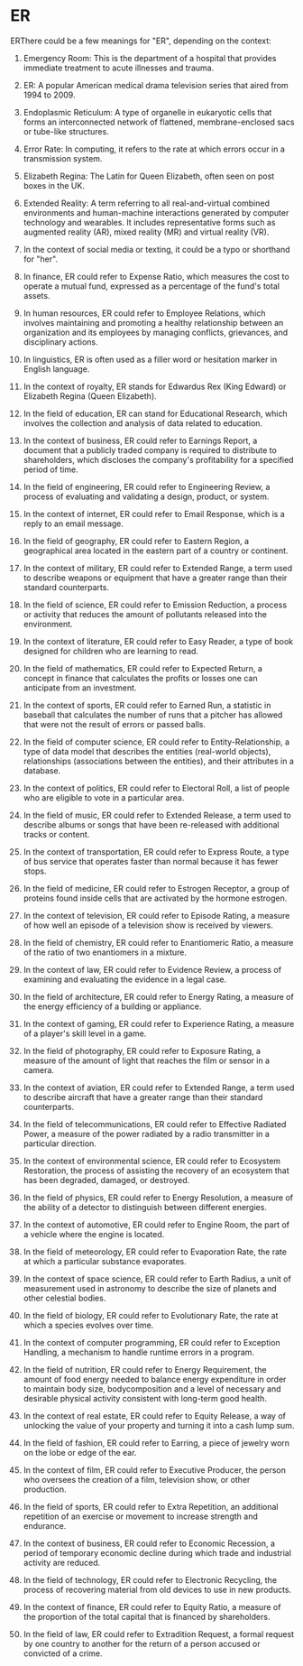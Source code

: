 # ER

ERThere could be a few meanings for "ER", depending on the context:

1) Emergency Room: This is the department of a hospital that provides immediate treatment to acute illnesses and trauma.

2) ER: A popular American medical drama television series that aired from 1994 to 2009.

3) Endoplasmic Reticulum: A type of organelle in eukaryotic cells that forms an interconnected network of flattened, membrane-enclosed sacs or tube-like structures.

4) Error Rate: In computing, it refers to the rate at which errors occur in a transmission system.

5) Elizabeth Regina: The Latin for Queen Elizabeth, often seen on post boxes in the UK.

6) Extended Reality: A term referring to all real-and-virtual combined environments and human-machine interactions generated by computer technology and wearables. It includes representative forms such as augmented reality (AR), mixed reality (MR) and virtual reality (VR). 

7) In the context of social media or texting, it could be a typo or shorthand for "her". 

8) In finance, ER could refer to Expense Ratio, which measures the cost to operate a mutual fund, expressed as a percentage of the fund's total assets. 

9) In human resources, ER could refer to Employee Relations, which involves maintaining and promoting a healthy relationship between an organization and its employees by managing conflicts, grievances, and disciplinary actions.

10) In linguistics, ER is often used as a filler word or hesitation marker in English language.

11) In the context of royalty, ER stands for Edwardus Rex (King Edward) or Elizabeth Regina (Queen Elizabeth).

12) In the field of education, ER can stand for Educational Research, which involves the collection and analysis of data related to education.

13) In the context of business, ER could refer to Earnings Report, a document that a publicly traded company is required to distribute to shareholders, which discloses the company's profitability for a specified period of time.

14) In the field of engineering, ER could refer to Engineering Review, a process of evaluating and validating a design, product, or system.

15) In the context of internet, ER could refer to Email Response, which is a reply to an email message.

16) In the field of geography, ER could refer to Eastern Region, a geographical area located in the eastern part of a country or continent.

17) In the context of military, ER could refer to Extended Range, a term used to describe weapons or equipment that have a greater range than their standard counterparts.

18) In the field of science, ER could refer to Emission Reduction, a process or activity that reduces the amount of pollutants released into the environment.

19) In the context of literature, ER could refer to Easy Reader, a type of book designed for children who are learning to read.

20) In the field of mathematics, ER could refer to Expected Return, a concept in finance that calculates the profits or losses one can anticipate from an investment.

21) In the context of sports, ER could refer to Earned Run, a statistic in baseball that calculates the number of runs that a pitcher has allowed that were not the result of errors or passed balls.

22) In the field of computer science, ER could refer to Entity-Relationship, a type of data model that describes the entities (real-world objects), relationships (associations between the entities), and their attributes in a database.

23) In the context of politics, ER could refer to Electoral Roll, a list of people who are eligible to vote in a particular area.

24) In the field of music, ER could refer to Extended Release, a term used to describe albums or songs that have been re-released with additional tracks or content.

25) In the context of transportation, ER could refer to Express Route, a type of bus service that operates faster than normal because it has fewer stops.

26) In the field of medicine, ER could refer to Estrogen Receptor, a group of proteins found inside cells that are activated by the hormone estrogen.

27) In the context of television, ER could refer to Episode Rating, a measure of how well an episode of a television show is received by viewers.

28) In the field of chemistry, ER could refer to Enantiomeric Ratio, a measure of the ratio of two enantiomers in a mixture.

29) In the context of law, ER could refer to Evidence Review, a process of examining and evaluating the evidence in a legal case.

30) In the field of architecture, ER could refer to Energy Rating, a measure of the energy efficiency of a building or appliance.

31) In the context of gaming, ER could refer to Experience Rating, a measure of a player's skill level in a game.

32) In the field of photography, ER could refer to Exposure Rating, a measure of the amount of light that reaches the film or sensor in a camera.

33) In the context of aviation, ER could refer to Extended Range, a term used to describe aircraft that have a greater range than their standard counterparts.

34) In the field of telecommunications, ER could refer to Effective Radiated Power, a measure of the power radiated by a radio transmitter in a particular direction. 

35) In the context of environmental science, ER could refer to Ecosystem Restoration, the process of assisting the recovery of an ecosystem that has been degraded, damaged, or destroyed.



36) In the field of physics, ER could refer to Energy Resolution, a measure of the ability of a detector to distinguish between different energies.

37) In the context of automotive, ER could refer to Engine Room, the part of a vehicle where the engine is located.

38) In the field of meteorology, ER could refer to Evaporation Rate, the rate at which a particular substance evaporates.

39) In the context of space science, ER could refer to Earth Radius, a unit of measurement used in astronomy to describe the size of planets and other celestial bodies.

40) In the field of biology, ER could refer to Evolutionary Rate, the rate at which a species evolves over time. 

41) In the context of computer programming, ER could refer to Exception Handling, a mechanism to handle runtime errors in a program.

42) In the field of nutrition, ER could refer to Energy Requirement, the amount of food energy needed to balance energy expenditure in order to maintain body size, bodycomposition and a level of necessary and desirable physical activity consistent with long-term good health. 

43) In the context of real estate, ER could refer to Equity Release, a way of unlocking the value of your property and turning it into a cash lump sum.

44) In the field of fashion, ER could refer to Earring, a piece of jewelry worn on the lobe or edge of the ear.

45) In the context of film, ER could refer to Executive Producer, the person who oversees the creation of a film, television show, or other production.

46) In the field of sports, ER could refer to Extra Repetition, an additional repetition of an exercise or movement to increase strength and endurance.

47) In the context of business, ER could refer to Economic Recession, a period of temporary economic decline during which trade and industrial activity are reduced.

48) In the field of technology, ER could refer to Electronic Recycling, the process of recovering material from old devices to use in new products.

49) In the context of finance, ER could refer to Equity Ratio, a measure of the proportion of the total capital that is financed by shareholders.

50) In the field of law, ER could refer to Extradition Request, a formal request by one country to another for the return of a person accused or convicted of a crime.